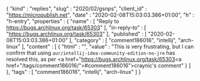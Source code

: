 {
  "kind" : "replies",
  "slug" : "2020/02/gsnps",
  "client_id" : "https://micropublish.net",
  "date" : "2020-02-08T15:03:03.386+01:00",
  "h" : "h-entry",
  "properties" : {
    "name" : [ "Reply to https://bugs.archlinux.org/task/65303" ],
    "in-reply-to" : [ "https://bugs.archlinux.org/task/65303" ],
    "published" : [ "2020-02-08T15:03:03.386+01:00" ],
    "category" : [ "comment186016", "intellij", "arch-linux" ],
    "content" : [ {
      "html" : "",
      "value" : "This is very frustrating, but I can confirm that using `aur/intellij-idea-community-edition-no-jre` has resolved this, as per <a href=\"https://bugs.archlinux.org/task/65303<a href=\"/tags/comment186016/\">#comment186016</a>\">craynic's comment</a>"
    } ]
  },
  "tags" : [ "comment186016", "intellij", "arch-linux" ]
}
